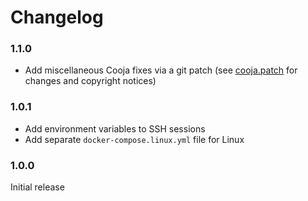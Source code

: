 # Changelog

### 1.1.0

* Add miscellaneous Cooja fixes via a git patch (see [cooja.patch](/cooja.patch) for changes and copyright notices)

### 1.0.1

* Add environment variables to SSH sessions
* Add separate `docker-compose.linux.yml` file for Linux

### 1.0.0

Initial release